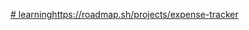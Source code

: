[# learninghttps://roadmap.sh/projects/expense-tracker](https://roadmap.sh/projects/expense-tracker)

